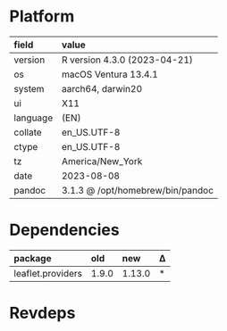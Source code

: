 # Platform

|field    |value                            |
|:--------|:--------------------------------|
|version  |R version 4.3.0 (2023-04-21)     |
|os       |macOS Ventura 13.4.1             |
|system   |aarch64, darwin20                |
|ui       |X11                              |
|language |(EN)                             |
|collate  |en_US.UTF-8                      |
|ctype    |en_US.UTF-8                      |
|tz       |America/New_York                 |
|date     |2023-08-08                       |
|pandoc   |3.1.3 @ /opt/homebrew/bin/pandoc |

# Dependencies

|package           |old   |new    |Δ  |
|:-----------------|:-----|:------|:--|
|leaflet.providers |1.9.0 |1.13.0 |*  |

# Revdeps


